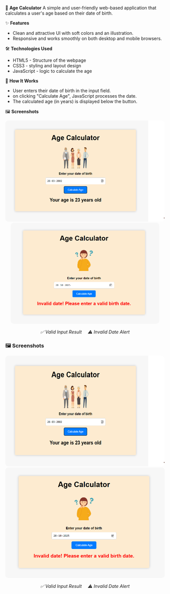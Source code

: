 🧮 **Age Calculator**
    A simple and user-friendly web-based application that calculates a user's age based on their date of birth.
    
✨ **Features**
- Clean and attractive UI with soft colors and an illustration.
- Responsive and works smoothly on both desktop and mobile browsers.

🛠️ **Technologies Used**
 - HTML5 - Structure of the webpage
 - CSS3 - styling and layout design
 - JavaScript - logic to calculate the age

🚀 **How It Works**
 - User enters their date of birth in the input field.
 - on clicking "Calculate Age", JavaScript processes the date.
 - The calculated age (in years) is displayed below the button.

🖼️ **Screenshots**

<p align="center">
  <img src="./screenshot_valid.png" alt="Valid Age Calculation" height="320" style="border-radius:10px; margin-right:10px;"/>
  <img src="./screenshot_invalid.png" alt="Invalid Date Example" height="320" style="border-radius:10px;"/>
</p>

<p align="center">
  <em>✅ Valid Input Result &nbsp;&nbsp;&nbsp; ⚠️ Invalid Date Alert</em>
</p>

### 🖼️ Screenshots

<p align="center">
  <img src="./screenshot_valid.png" alt="Valid Age Calculation" height="350" style="border-radius:10px; margin-right:10px;"/>
  <img src="./screenshot_invalid.png" alt="Invalid Date Example" height="350" style="border-radius:10px;"/>
</p>

<p align="center">
  <em>✅ Valid Input Result &nbsp;&nbsp;&nbsp; ⚠️ Invalid Date Alert</em>
</p>



